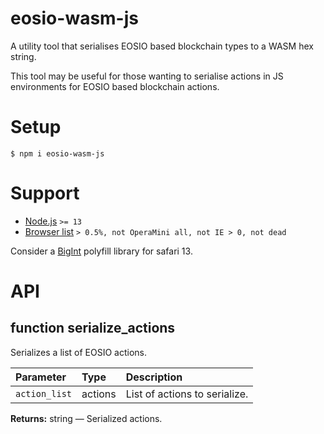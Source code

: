 # eosio-wasm-js

A utility tool that serialises EOSIO based blockchain types to a WASM hex string.

This tool may be useful for those wanting to serialise actions in JS environments for EOSIO based blockchain actions.

# Setup

```shell
$ npm i eosio-wasm-js
```

# Support

- [Node.js](https://nodejs.org/en/) `>= 13`
- [Browser list](https://github.com/browserslist/browserslist) `> 0.5%, not OperaMini all, not IE > 0, not dead`

Consider a [BigInt](https://caniuse.com/?search=bigint) polyfill library for safari 13.

# API

## function serialize_actions

Serializes a list of EOSIO actions.

| Parameter     | Type    | Description                   |
| :------------ | :------ | :---------------------------- |
| `action_list` | actions | List of actions to serialize. |

**Returns:** string — Serialized actions.
